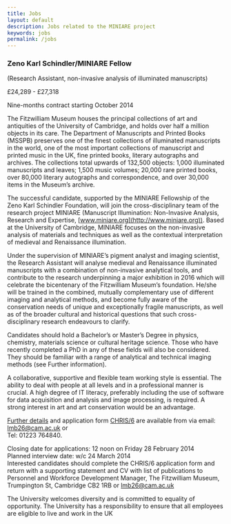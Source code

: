 ```yaml
---
title: Jobs
layout: default
description: Jobs related to the MINIARE project
keywords: jobs
permalink: /jobs
---
```

### Zeno Karl Schindler/MINIARE Fellow  
(Research Assistant, non-invasive analysis of illuminated manuscripts)

£24,289 - £27,318

Nine-months contract starting October 2014

The Fitzwilliam Museum houses the principal collections of art and antiquities of the University of Cambridge, and holds over half a million objects in its care. The Department of Manuscripts and Printed Books (MSSPB) preserves one of the finest collections of illuminated manuscripts in the world, one of the most important collections of manuscript and printed music in the UK, fine printed books, literary autographs and archives. The collections total upwards of 132,500 objects: 1,000 illuminated manuscripts and leaves; 1,500 music volumes; 20,000 rare printed books, over 80,000 literary autographs and correspondence, and over 30,000 items in the Museum’s archive.

The successful candidate, supported by the MINIARE Fellowship of the Zeno Karl Schindler Foundation, will join the cross-disciplinary team of the research project MINIARE (Manuscript Illumination: Non-Invasive Analysis, Research and Expertise, [www.miniare.org](http://www.miniare.org)). Based at the University of Cambridge, MINIARE focuses on the non-invasive analysis of materials and techniques as well as the contextual interpretation of medieval and Renaissance illumination.

Under the supervision of MINIARE’s pigment analyst and imaging scientist, the Research Assistant will analyse medieval and Renaissance illuminated manuscripts with a combination of non-invasive analytical tools, and contribute to the research underpinning a major exhibition in 2016 which will celebrate the bicentenary of the Fitzwilliam Museum’s foundation. He/she will be trained in the combined, mutually complementary use of different imaging and analytical methods, and become fully aware of the conservation needs of unique and exceptionally fragile manuscripts, as well as of the broader cultural and historical questions that such cross-disciplinary research endeavours to clarify.

Candidates should hold a Bachelor’s or Master’s Degree in physics, chemistry, materials science or cultural heritage science. Those who have recently completed a PhD in any of these fields will also be considered. They should be familiar with a range of analytical and technical imaging methods (see Further information).

A collaborative, supportive and flexible team working style is essential. The ability to deal with people at all levels and in a professional manner is crucial. A high degree of IT literacy, preferably including the use of software for data acquisition and analysis and image processing, is required. A strong interest in art and art conservation would be an advantage.

[Further details](http://www.fitzmuseum.cam.ac.uk/documents/20140114_FurtherinformationforResearchAssistantZKS-MINIARE.pdf) and application form [CHRIS/6](http://www.admin.cam.ac.uk/offices/hr/forms/chris6/) are available from via email: [lmb26@cam.ac.uk](mailto:lmb26@cam.ac.uk) or  
Tel: 01223 764840.

Closing date for applications: 12 noon on Friday 28 February 2014  
Planned interview date: w/c 24 March 2014  
Interested candidates should complete the CHRIS/6 application form and return with a supporting statement and CV with list of publications to Personnel and Workforce Development Manager, The Fitzwilliam Museum, Trumpington St, Cambridge CB2 1RB or lmb26@cam.ac.uk

The University welcomes diversity and is committed to equality of opportunity. The University has a responsibility to ensure that all employees are eligible to live and work in the UK

